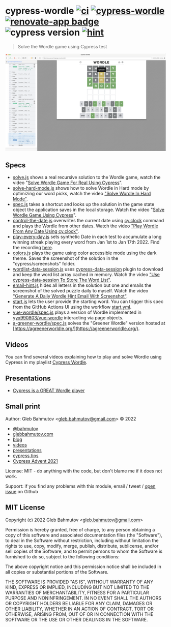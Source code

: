 # cypress-wordle [![ci](https://github.com/bahmutov/cypress-wordle/actions/workflows/ci.yml/badge.svg?branch=main&event=push)](https://github.com/bahmutov/cypress-wordle/actions/workflows/ci.yml) [![cypress-wordle](https://img.shields.io/endpoint?url=https://dashboard.cypress.io/badge/count/6iu6px/main&style=flat&logo=cypress)](https://dashboard.cypress.io/projects/6iu6px/runs) [![renovate-app badge][renovate-badge]][renovate-app] ![cypress version](https://img.shields.io/badge/cypress-9.6.1-brightgreen) [![hint](https://github.com/bahmutov/cypress-wordle/actions/workflows/hint.yml/badge.svg?branch=main)](https://github.com/bahmutov/cypress-wordle/actions/workflows/hint.yml)

> Solve the Wordle game using Cypress test

![Really solved game](./images/really-solved.png)

## Specs

- [solve.js](./cypress/integration/solve.js) shows a real recursive solution to the Wordle game, watch the video "[Solve Wordle Game For Real Using Cypress](https://youtu.be/zQGLR6qXtq0)".
- [solve-hard-mode.js](./cypress/integration/solve-hard-mode.js) shows how to solve Wordle in Hard mode by optimizing our word picks, watch the video ["Solve Wordle In Hard Mode"](https://youtu.be/SeRLrdtr3Vs).
- [spec.js](./cypress/integration/spec.js) takes a shortcut and looks up the solution in the game state object the application saves in the local storage. Watch the video "[Solve Wordle Game Using Cypress](https://www.youtube.com/watch?v=pzFzOKEV-eo)".
- [control-the-date.js](./cypress/integration/control-the-date.js) overwrites the current date using [cy.clock](https://on.cypress.io/clock) command and plays the Wordle from other dates. Watch the video ["Play Wordle From Any Date Using cy.clock"](https://youtu.be/ZmcOFr2UzZU).
- [play-every-day.js](./cypress/integration/play-every-day.js) sets synthetic Date in each test to accumulate a long winning streak playing every word from Jan 1st to Jan 17th 2022. Find the recording [here](https://youtu.be/5X4RuyEoQgY).
- [colors.js](./cypress/integration/colors.js) plays the game using color accessible mode using the dark theme. Saves the screenshot of the solution in the "cypress/screenshots" folder.
- [wordlist-data-session.js](./cypress/integration/wordlist-data-session.js) uses [cypress-data-session](https://github.com/bahmutov/cypress-data-session) plugin to download and keep the word list array cached in memory. Watch the video ["Use cypress-data-session To Store The Word List"](https://youtu.be/UZwE1KTz-98).
- [email-hint.js](./cypress/integration/email-hint.js) hides all letters in the solution but one and emails the screenshot of the solved puzzle daily to myself. Watch the video ["Generate A Daily Wordle Hint Email With Screenshot"](https://youtu.be/NOwNg-Nhv4o).
- [start.js](./cypress/integration/start.js) lets the user provide the starting word. You can trigger this spec from the GitHub Actions UI using the workflow [start.yml](./.github/workflows/start.yml).
- [vue-wordle/spec.js](./cypress/integration/vue-wordle/spec.js) plays a version of Wordle implemented in [yyx990803/vue-wordle](https://github.com/yyx990803/vue-wordle) interacting via page objects.
- [a-greener-wordle/spec.js](./cypress/integration/a-greener-wordle/spec.js) solves the "Greener Wordle" version hosted at [https://agreenerworldle.org/](https://agreenerworldle.org/).

## Videos

You can find several videos explaining how to play and solve Wordle using Cypress in my playlist [Cypress Wordle](https://www.youtube.com/playlist?list=PLP9o9QNnQuAaihgCPlXyzlj_P-1TTbj-O).

## Presentations

- [Cypress is a GREAT Wordle player](https://slides.com/bahmutov/cypress-is-a-great-wordle-player)

## Small print

Author: Gleb Bahmutov &lt;gleb.bahmutov@gmail.com&gt; &copy; 2022

- [@bahmutov](https://twitter.com/bahmutov)
- [glebbahmutov.com](https://glebbahmutov.com)
- [blog](https://glebbahmutov.com/blog)
- [videos](https://www.youtube.com/glebbahmutov)
- [presentations](https://slides.com/bahmutov)
- [cypress.tips](https://cypress.tips)
- [Cypress Advent 2021](https://cypresstips.substack.com/)

License: MIT - do anything with the code, but don't blame me if it does not work.

Support: if you find any problems with this module, email / tweet /
[open issue](https://github.com/bahmutov/cypress-wordle/issues) on Github

## MIT License

Copyright (c) 2022 Gleb Bahmutov &lt;gleb.bahmutov@gmail.com&gt;

Permission is hereby granted, free of charge, to any person
obtaining a copy of this software and associated documentation
files (the "Software"), to deal in the Software without
restriction, including without limitation the rights to use,
copy, modify, merge, publish, distribute, sublicense, and/or sell
copies of the Software, and to permit persons to whom the
Software is furnished to do so, subject to the following
conditions:

The above copyright notice and this permission notice shall be
included in all copies or substantial portions of the Software.

THE SOFTWARE IS PROVIDED "AS IS", WITHOUT WARRANTY OF ANY KIND,
EXPRESS OR IMPLIED, INCLUDING BUT NOT LIMITED TO THE WARRANTIES
OF MERCHANTABILITY, FITNESS FOR A PARTICULAR PURPOSE AND
NONINFRINGEMENT. IN NO EVENT SHALL THE AUTHORS OR COPYRIGHT
HOLDERS BE LIABLE FOR ANY CLAIM, DAMAGES OR OTHER LIABILITY,
WHETHER IN AN ACTION OF CONTRACT, TORT OR OTHERWISE, ARISING
FROM, OUT OF OR IN CONNECTION WITH THE SOFTWARE OR THE USE OR
OTHER DEALINGS IN THE SOFTWARE.

[renovate-badge]: https://img.shields.io/badge/renovate-app-blue.svg
[renovate-app]: https://renovateapp.com/
